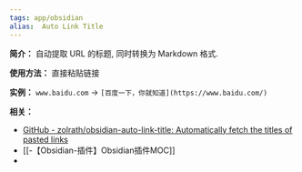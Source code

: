 ```yaml
---
tags: app/obsidian
alias:  Auto Link Title
---
```

**简介：**
自动提取 URL 的标题, 同时转换为 Markdown 格式.

**使用方法：**
直接粘贴链接

**实例：**
`www.baidu.com` → `[百度一下，你就知道](https://www.baidu.com/)`

**相关：**
* [GitHub - zolrath/obsidian-auto-link-title: Automatically fetch the titles of pasted links](https://github.com/zolrath/obsidian-auto-link-title)
* [[-【Obsidian-插件】Obsidian插件MOC]]
* 